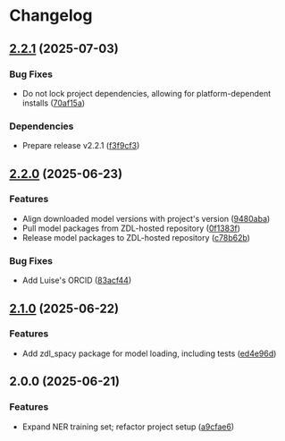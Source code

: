 # Changelog

## [2.2.1](https://github.com/zentrum-lexikographie/spacy-models/compare/v2.2.0...v2.2.1) (2025-07-03)


### Bug Fixes

* Do not lock project dependencies, allowing for platform-dependent installs ([70af15a](https://github.com/zentrum-lexikographie/spacy-models/commit/70af15a882addf315885cea10062042ca8fc6ca7))


### Dependencies

* Prepare release v2.2.1 ([f3f9cf3](https://github.com/zentrum-lexikographie/spacy-models/commit/f3f9cf362e3b40d3f327d85daa47cef4239f3a03))

## [2.2.0](https://github.com/zentrum-lexikographie/spacy-models/compare/v2.1.0...v2.2.0) (2025-06-23)


### Features

* Align downloaded model versions with project's version ([9480aba](https://github.com/zentrum-lexikographie/spacy-models/commit/9480aba429c02289dae913a0fd77f675c748bf34))
* Pull model packages from ZDL-hosted repository ([0f1383f](https://github.com/zentrum-lexikographie/spacy-models/commit/0f1383f2f407bfcfedc3b7c48cf59b77cf9fc42f))
* Release model packages to ZDL-hosted repository ([c78b62b](https://github.com/zentrum-lexikographie/spacy-models/commit/c78b62b454e72af3500508097ea872ec62abff9c))


### Bug Fixes

* Add Luise's ORCID ([83acf44](https://github.com/zentrum-lexikographie/spacy-models/commit/83acf4454edb10fdcc3d523c94f57d4943fd0198))

## [2.1.0](https://github.com/zentrum-lexikographie/spacy-models/compare/v2.0.0...v2.1.0) (2025-06-22)


### Features

* Add zdl_spacy package for model loading, including tests ([ed4e96d](https://github.com/zentrum-lexikographie/spacy-models/commit/ed4e96d322074bae5a3da0478d25d815aced198e))

## 2.0.0 (2025-06-21)


### Features

* Expand NER training set; refactor project setup ([a9cfae6](https://github.com/zentrum-lexikographie/spacy-models-de-hdt-wikiner/commit/a9cfae6d89303f79991c6b46f18c39fad3ef1cf3))
